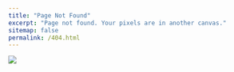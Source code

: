 ```yaml
---
title: "Page Not Found"
excerpt: "Page not found. Your pixels are in another canvas."
sitemap: false
permalink: /404.html
---
```


![](https://img.freepik.com/free-vector/funny-error-404-background-design_1167-219.jpg?w=740&t=st=1705298075~exp=1705298675~hmac=34b3eba43f3ce8536f6c24f9ecc87533f7c829f7e2b0d72cc4a337dece9eb8ff)